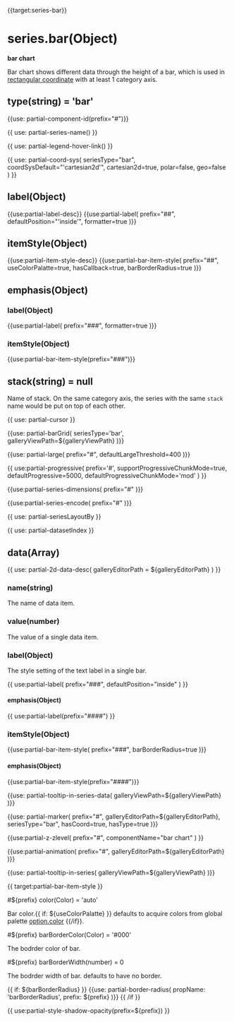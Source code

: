 {{target:series-bar}}

# series.bar(Object)

**bar chart**

Bar chart shows different data through the height of a bar, which is used in [rectangular coordinate](~grid) with at least 1 category axis.

## type(string) = 'bar'

{{use: partial-component-id(prefix="#")}}

{{ use: partial-series-name() }}

{{ use: partial-legend-hover-link() }}

{{ use: partial-coord-sys(
    seriesType="bar",
    coordSysDefault="'cartesian2d'",
    cartesian2d=true,
    polar=false,
    geo=false
) }}

## label(Object)
{{use:partial-label-desc}}
{{use:partial-label(
    prefix="##",
    defaultPosition="'inside'",
    formatter=true
)}}

## itemStyle(Object)
{{use:partial-item-style-desc}}
{{use:partial-bar-item-style(
    prefix="##",
    useColorPalatte=true,
    hasCallback=true,
    barBorderRadius=true
)}}

## emphasis(Object)

### label(Object)
{{use:partial-label(
    prefix="###",
    formatter=true
)}}

### itemStyle(Object)
{{use:partial-bar-item-style(prefix="###")}}


## stack(string) = null
Name of stack. On the same category axis, the series with the same `stack` name would be put on top of each other.

{{ use: partial-cursor }}

{{use: partial-barGrid(
    seriesType='bar',
    galleryViewPath=${galleryViewPath}
)}}

{{use: partial-large(
    prefix="#",
    defaultLargeThreshold=400
)}}

{{ use:partial-progressive(
    prefix='#',
    supportProgressiveChunkMode=true,
    defaultProgressive=5000,
    defaultProgressiveChunkMode='mod'
) }}

{{use:partial-series-dimensions(
    prefix="#"
)}}

{{use:partial-series-encode(
    prefix="#"
)}}

{{ use: partial-seriesLayoutBy }}

{{ use: partial-datasetIndex }}

## data(Array)

{{ use: partial-2d-data-desc(
    galleryEditorPath = ${galleryEditorPath}
) }}

### name(string)
The name of data item.

### value(number)
The value of a single data item.

### label(Object)
The style setting of the text label in a single bar.

{{ use:partial-label(
    prefix="###",
    defaultPosition="inside"
) }}
#### emphasis(Object)
{{ use:partial-label(prefix="####") }}

### itemStyle(Object)
{{use:partial-bar-item-style(
    prefix="###",
    barBorderRadius=true
)}}
#### emphasis(Object)
{{use:partial-bar-item-style(prefix="####")}}

{{use: partial-tooltip-in-series-data(
    galleryViewPath=${galleryViewPath}
)}}


{{use: partial-marker(
    prefix="#",
    galleryEditorPath=${galleryEditorPath},
    seriesType="bar",
    hasCoord=true,
    hasType=true
)}}

{{use:partial-z-zlevel(
    prefix="#",
    componentName="bar chart"
) }}

{{use:partial-animation(
    prefix="#",
    galleryEditorPath=${galleryEditorPath}
)}}


{{use: partial-tooltip-in-series(
    galleryViewPath=${galleryViewPath}
)}}




{{ target:partial-bar-item-style }}

#${prefix} color(Color) = 'auto'

Bar color.{{ if: ${useColorPalatte} }} defaults to acquire colors from global palette [option.color](~color) {{/if}}.

#${prefix} barBorderColor(Color) = '#000'

The bodrder color of bar.

#${prefix} barBorderWidth(number) = 0

The bodrder width of bar. defaults to have no border.

{{ if: ${barBorderRadius} }}
{{use: partial-border-radius(
    propName: 'barBorderRadius',
    prefix: ${prefix}
)}}
{{ /if }}

{{ use:partial-style-shadow-opacity(prefix=${prefix}) }}

